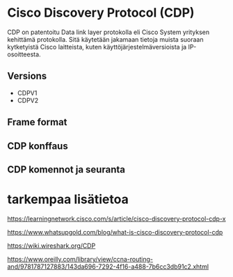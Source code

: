 # Cisco Discovery Protocol (CDP)

CDP on patentoitu Data link layer protokolla eli Cisco System yrityksen kehittämä protokolla. Sitä käytetään jakamaan tietoja muista suoraan kytketyistä Cisco laitteista, kuten käyttöjärjestelmäversioista ja IP-osoitteesta. 

## Versions
- CDPV1
- CDPV2

## Frame format

## CDP konffaus

## CDP komennot ja seuranta


# tarkempaa lisätietoa

https://learningnetwork.cisco.com/s/article/cisco-discovery-protocol-cdp-x <br>

https://www.whatsupgold.com/blog/what-is-cisco-discovery-protocol-cdp <br>
 
https://wiki.wireshark.org/CDP <br>

https://www.oreilly.com/library/view/ccna-routing-and/9781787127883/143da696-7292-4f16-a488-7b6cc3db91c2.xhtml






